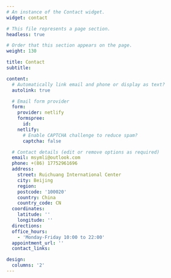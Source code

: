 ```yaml
---
# An instance of the Contact widget.
widget: contact

# This file represents a page section.
headless: true

# Order that this section appears on the page.
weight: 130

title: Contact
subtitle:

content:
  # Automatically link email and phone or display as text?
  autolink: true

  # Email form provider
  form:
    provider: netlify
    formspree:
      id:
    netlify:
      # Enable CAPTCHA challenge to reduce spam?
      captcha: false

  # Contact details (edit or remove options as required)
  email: msymli@outlook.com
  phone: +(86) 17752961696
  address:
    street: Ruichuang International Center
    city: Beijing
    region: 
    postcode: '100020'
    country: China
    country_code: CN
  coordinates:
    latitude: ''
    longitude: ''
  directions: 
  office_hours:
    - 'Monday-Friday 10:00 to 22:00'
  appointment_url: ''
  contact_links:

design:
  columns: '2'
---
```

